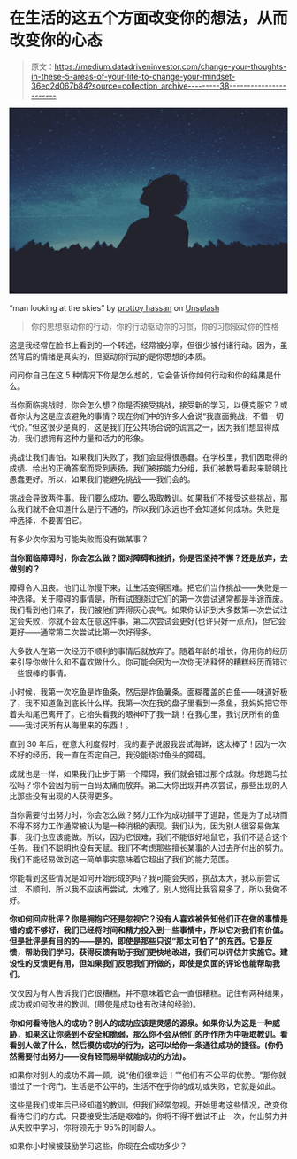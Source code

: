 # 在生活的这五个方面改变你的想法，从而改变你的心态

> 原文：<https://medium.datadriveninvestor.com/change-your-thoughts-in-these-5-areas-of-your-life-to-change-your-mindset-36ed2d067b84?source=collection_archive---------38----------------------->

![](img/8ea21394d68533efa57e70018b4f3b72.png)

“man looking at the skies” by [prottoy hassan](https://unsplash.com/@pro321?utm_source=medium&utm_medium=referral) on [Unsplash](https://unsplash.com?utm_source=medium&utm_medium=referral)

> 你的思想驱动你的行动，你的行动驱动你的习惯，你的习惯驱动你的性格

这是我经常在脸书上看到的一个转述，经常被分享，但很少被付诸行动。因为，虽然背后的情绪是真实的，但驱动你行动的是你思想的本质。

问问你自己在这 5 种情况下你是怎么想的，它会告诉你如何行动和你的结果是什么。

当你面临挑战时，你会怎么想？你是否接受挑战，接受新的学习，以便克服它？或者你认为这是应该避免的事情？现在你们中的许多人会说“我直面挑战，不惜一切代价。”但这很少是真的，这是我们在公共场合说的谎言之一，因为我们想显得成功，我们想拥有这种力量和活力的形象。

挑战让我们害怕。如果我们失败了，我们会显得很愚蠢。在学校里，我们因取得的成绩、给出的正确答案而受到表扬，我们被按能力分组，我们被教导看起来聪明比愚蠢更好。所以，如果我们能避免挑战——我们会的。

挑战会导致两件事。我们要么成功，要么吸取教训。如果我们不接受这些挑战，那么我们就不会知道什么是行不通的，所以我们永远也不会知道如何成功。失败是一种选择，不要害怕它。

有多少次你因为可能失败而没有做某事？

**当你面临障碍时，你会怎么做？面对障碍和挫折，你是否坚持不懈？还是放弃，去做别的？**

障碍令人沮丧。他们让你慢下来，让生活变得困难。把它们当作挑战——失败是一种选择。关于障碍的事情是，所有试图绕过它们的第一次尝试通常都是半途而废。我们看到他们来了，我们被他们弄得灰心丧气。如果你认识到大多数第一次尝试注定会失败，你就不会太在意这件事。第二次尝试会更好(也许只好一点点)，但它会更好——通常第二次尝试比第一次好得多。

大多数人在第一次经历不顺利的事情后就放弃了。随着年龄的增长，你用你的经历来引导你做什么和不喜欢做什么。你可能会因为一次你无法释怀的糟糕经历而错过一些很棒的事情。

小时候，我第一次吃鱼是炸鱼条，然后是炸鱼薯条。面糊覆盖的白鱼——味道好极了，我不知道鱼到底长什么样。我第一次在我的盘子里看到一条鱼，我妈妈把它带着头和尾巴离开了。它抬头看我的眼神吓了我一跳！在我心里，我讨厌所有的鱼——我讨厌所有从海里来的东西！。

直到 30 年后，在意大利度假时，我的妻子说服我尝试海鲜，这太棒了！因为一次不好的经历，我一直在否定自己，我没能绕过鱼头的障碍。

成就也是一样，如果我们止步于第一个障碍，我们就会错过那个成就。你想跑马拉松吗？你不会因为前一百码太痛而放弃。第二天你出现并再次尝试，那些出现的人比那些没有出现的人获得更多。

当你需要付出努力时，你会怎么做？努力工作为成功铺平了道路，但是为了成功而不得不努力工作通常被认为是一种消极的表现。我们认为，因为别人很容易做某事，我们也应该能做。所以，因为它很难，我们不能很好地鼠它，我们不适合这个任务。我们不聪明也没有天赋。我们不考虑那些擅长某事的人过去所付出的努力。我们不能轻易做到这一简单事实意味着它超出了我们的能力范围。

你能看到这些情况是如何开始形成的吗？我可能会失败，挑战太大，我以前尝试过，不顺利，所以我不应该再尝试，太难了，别人觉得比我容易多了，所以我做不好。

**你如何回应批评？你是拥抱它还是忽视它？没有人喜欢被告知他们正在做的事情是错的或不够好，我们已经将时间和精力投入到一些事情中，所以它对我们有价值。但是批评是有目的的——是的，即使是那些只说“那太可怕了”的东西。它是反馈，帮助我们学习。获得反馈有助于我们更快地改进，我们可以评估并实施它。建设性的反馈更有用，但如果我们反思我们所做的，即使是负面的评论也能帮助我们。**

仅仅因为有人告诉我们它很糟糕，并不意味着它会一直很糟糕。记住有两种结果，成功或如何改进的教训。(即使是成功也有改进的经验)。

**你如何看待他人的成功？别人的成功应该是灵感的源泉。如果你认为这是一种威胁，如果这让你感到不安全和脆弱，那么你不会从他们的所作所为中吸取教训。看看别人做了什么，然后模仿成功的行为，这可以给你一条通往成功的捷径。(你仍然需要付出努力——没有轻而易举就能成功的方法)。**

如果你对别人的成功不屑一顾，说“他们很幸运！”"他们有不公平的优势。"那你就错过了一个窍门。生活是不公平的，生活不在乎你的成功或失败，它就是如此。

这些是我们成年后已经知道的教训，但我们经常忽视。开始思考这些情况，改变你看待它们的方式。只要接受生活是艰难的，你将不得不尝试不止一次，付出努力并从失败中学习，你将领先于 95%的同龄人。

如果你小时候被鼓励学习这些，你现在会成功多少？